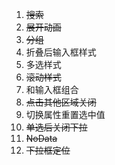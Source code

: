 1. ~~搜索~~
2. ~~展开动画~~
3. ~~分组~~
4. 折叠后输入框样式
5. 多选样式
6. ~~滚动样式~~
7. 和输入框组合
8. ~~点击其他区域关闭~~
9. 切换属性重置选中值
10. ~~单选后关闭下拉~~
11. ~~NoData~~
12. ~~下拉框定位~~